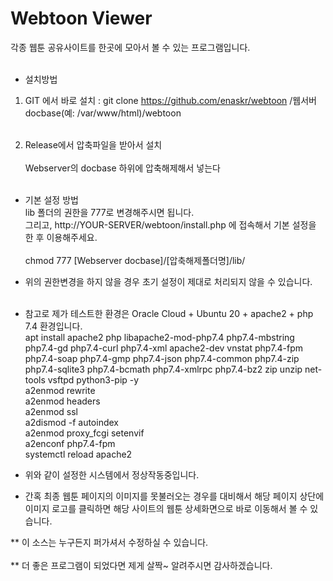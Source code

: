 # Webtoon Viewer

각종 웹툰 공유사이트를 한곳에 모아서 볼 수 있는 프로그램입니다.
<br><br>

* 설치방법<br>
1) GIT 에서 바로 설치 : git clone https://github.com/enaskr/webtoon /웹서버docbase(예: /var/www/html)/webtoon<br><br>

2) Release에서 압축파일을 받아서 설치<br><br>
Webserver의 docbase 하위에 압축해제해서 넣는다<br><br>

* 기본 설정 방법<br>
lib 폴더의 권한을 777로 변경해주시면 됩니다.<br>
그리고, http://YOUR-SERVER/webtoon/install.php 에 접속해서 기본 설정을 한 후 이용해주세요.<br><br>
chmod 777 [Webserver docbase]/[압축해제폴더명]/lib/<br>

* 위의 권한변경을 하지 않을 경우 초기 설정이 제대로 처리되지 않을 수 있습니다.<br><br>

* 참고로 제가 테스트한 환경은 Oracle Cloud + Ubuntu 20 + apache2 + php 7.4 환경입니다.<br>
apt install apache2 php libapache2-mod-php7.4 php7.4-mbstring php7.4-gd php7.4-curl php7.4-xml apache2-dev vnstat php7.4-fpm php7.4-soap php7.4-gmp php7.4-json php7.4-common php7.4-zip php7.4-sqlite3 php7.4-bcmath php7.4-xmlrpc php7.4-bz2 zip unzip net-tools vsftpd python3-pip -y <br>
a2enmod rewrite <br>
a2enmod headers <br>
a2enmod ssl <br>
a2dismod -f autoindex <br>
a2enmod proxy_fcgi setenvif <br>
a2enconf php7.4-fpm <br>
systemctl reload apache2 <br>

* 위와 같이 설정한 시스템에서 정상작동중입니다.<br>

* 간혹 최종 웹툰 페이지의 이미지를 못불러오는 경우를 대비해서 해당 페이지 상단에 이미지 로고를 클릭하면 해당 사이트의 웹툰 상세화면으로 바로 이동해서 볼 수 있습니다.<br>

** 이 소스는 누구든지 퍼가셔서 수정하실 수 있습니다.<br><br>
** 더 좋은 프로그램이 되었다면 제게 살짝~ 알려주시면 감사하겠습니다.<br><br>


